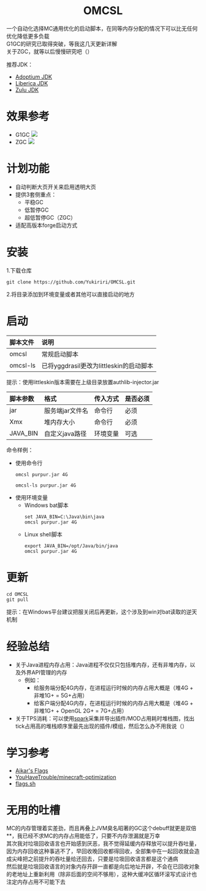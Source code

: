 <div align="center">

# OMCSL

</div>

一个自动化选择MC通用优化的启动脚本，在同等内存分配的情况下可以比无任何优化降低更多负载<br/>
G1GC的研究已取得突破，等我这几天更新详解<br/>
关于ZGC，就等以后慢慢研究吧（）<br/>

推荐JDK：
- <a href="https://adoptium.net/zh-CN/temurin/releases/">Adoptium JDK</a>
- <a href="https://bell-sw.com/pages/downloads/">Liberica JDK</a>
- <a href="https://www.azul.com/downloads/?package=jdk#zulu">Zulu JDK</a>

# 效果参考

- G1GC
  ![](https://github.com/Yukiriri/OMCSL/blob/main/res/g1gc.png?raw=true)
- ZGC
  ![](https://github.com/Yukiriri/OMCSL/blob/main/res/zgc.png?raw=true)

# 计划功能

- 自动判断大页开关来启用透明大页
- 提供3套侧重点：
  - 平稳GC
  - 低暂停GC
  - 超低暂停GC（ZGC）
- 适配高版本forge启动方式

# 安装

1.下载仓库
```
git clone https://github.com/Yukiriri/OMCSL.git
```
2.将目录添加到环境变量或者其他可以直接启动的地方

# 启动

|脚本文件|说明|
|:-|:-|
|omcsl|常规启动脚本|
|omcsl-ls|已将yggdrasil更改为littleskin的启动脚本|

提示：使用littleskin版本需要在上级目录放置authlib-injector.jar

|脚本参数|格式|传入方式|是否必须|
|:-|:-|:-|:-|
|jar|服务端jar文件名|命令行|必须|
|Xmx|堆内存大小|命令行|必须|
|JAVA_BIN|自定义java路径|环境变量|可选|

命令样例：
  - 使用命令行
    ```
    omcsl purpur.jar 4G
    ```
    ```
    omcsl-ls purpur.jar 4G
    ```
  - 使用环境变量
    - Windows bat脚本
      ```
      set JAVA_BIN=C:\Java\bin\java
      omcsl purpur.jar 4G
      ```
    - Linux shell脚本
      ```
      export JAVA_BIN=/opt/Java/bin/java
      omcsl purpur.jar 4G
      ```

# 更新

```
cd OMCSL
git pull
```
提示：在Windows平台建议把服关闭后再更新，这个涉及到win对bat读取的逆天机制

# 经验总结

  - 关于Java进程内存占用：Java进程不仅仅只包括堆内存，还有非堆内存，以及外界API管理的内存
    - 例如：
      - 给服务端分配4G内存，在进程运行时候的内存占用大概是（堆4G + 非堆1G+ = 5G+占用）
      - 给客户端分配4G内存，在进程运行时候的内存占用大概是（堆4G + 非堆1G+ + OpenGL 2G+ = 7G+占用）
  - 关于TPS消耗：可以使用<a href="https://spark.lucko.me/download">spark</a>采集并导出插件/MOD占用耗时堆栈图，找出tick占用高的堆栈顺序里最先出现的插件/模组，然后怎么办不用我说（）

# 学习参考

- <a href="https://aikar.co/2018/07/02/tuning-the-jvm-g1gc-garbage-collector-flags-for-minecraft">Aikar's Flags</a>
- <a href="https://github.com/YouHaveTrouble/minecraft-optimization">YouHaveTrouble/minecraft-optimization</a>
- <a href="https://flags.sh">flags.sh</a>

# 无用的吐槽

MC的内存管理着实差劲，而且再叠上JVM臭名昭著的GC这个debuff就更是双倍**，我已经不求MC的内存占用能低了，只要不内存泄漏就是万幸<br/>
其次我对垃圾回收语言也开始感到厌恶，我不觉得延缓内存释放可以提升吞吐量，因为内存回收这种事逃不了，早回收晚回收都得回收，全部集中在一起回收就会造成尖峰把之前提升的吞吐量给还回去，只要是垃圾回收语言都是这个通病<br/>
然后就是垃圾回收语言的对象内存开辟一直都是向后地址开辟，不会在已回收对象的老地址上重新利用（除非后面的空间不够用），这种大缓冲区循环滚写式设计也注定内存占用不可能下去<br/>

